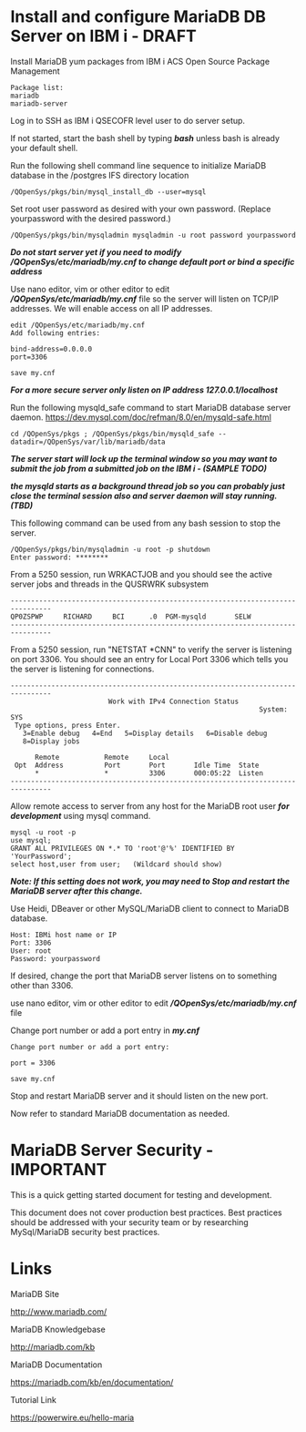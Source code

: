 # Install and configure MariaDB DB Server on IBM i - DRAFT

Install MariaDB yum packages from IBM i ACS Open Source Package Management
```
Package list:
mariadb   
mariadb-server
```
Log in to SSH as IBM i QSECOFR level user to do server setup.

If not started, start the bash shell by typing ***bash*** unless bash is already your default shell. 

Run the following shell command line sequence to initialize MariaDB database in the /postgres IFS directory location
```
/QOpenSys/pkgs/bin/mysql_install_db --user=mysql
```
Set root user password as desired with your own password. (Replace yourpassword with the desired password.)
```
/QOpenSys/pkgs/bin/mysqladmin mysqladmin -u root password yourpassword
```

***Do not start server yet if you need to modify /QOpenSys/etc/mariadb/my.cnf to change default port or bind a specific address***

Use nano editor, vim or other editor to edit ***/QOpenSys/etc/mariadb/my.cnf*** file so the server will listen on TCP/IP addresses. We will enable access on all IP addresses.
```
edit /QOpenSys/etc/mariadb/my.cnf
Add following entries:

bind-address=0.0.0.0 
port=3306

save my.cnf
```
***For a more secure server only listen on IP address 127.0.0.1/localhost***

Run the following mysqld_safe command to start MariaDB database server daemon.
https://dev.mysql.com/doc/refman/8.0/en/mysqld-safe.html

```
cd /QOpenSys/pkgs ; /QOpenSys/pkgs/bin/mysqld_safe --datadir=/QOpenSys/var/lib/mariadb/data
```
***The server start will lock up the terminal window so you may want to submit the job from a submitted job on the IBM i - (SAMPLE TODO)***

***the mysqld starts as a background thread job so you can probably just close the terminal session also and server daemon will stay running. (TBD)***

This following command can be used from any bash session to stop the server.
```
/QOpenSys/pkgs/bin/mysqladmin -u root -p shutdown
Enter password: ********
```

From a 5250 session, run WRKACTJOB and you should see the active server jobs and threads in the QUSRWRK subsystem
```
--------------------------------------------------------------------------------
QP0ZSPWP     RICHARD     BCI      .0  PGM-mysqld       SELW 
--------------------------------------------------------------------------------
```

From a 5250 session, run "NETSTAT *CNN" to verify the server is listening on port 3306. You should see an entry for Local Port 3306 which tells you the server is listening for connections. 
```
--------------------------------------------------------------------------------
                        Work with IPv4 Connection Status                   
                                                             System:   SYS
 Type options, press Enter.                                                
   3=Enable debug   4=End   5=Display details   6=Disable debug            
   8=Display jobs                                                          
                                                                           
      Remote           Remote     Local                                    
 Opt  Address          Port       Port       Idle Time  State              
      *                *          3306       000:05:22  Listen             
--------------------------------------------------------------------------------
```

Allow remote access to server from any host for the MariaDB root user ***for development*** using mysql command.
```
mysql -u root -p
use mysql;
GRANT ALL PRIVILEGES ON *.* TO 'root'@'%' IDENTIFIED BY 'YourPassword';
select host,user from user;   (Wildcard should show)
```
***Note: If this setting does not work, you may need to Stop and restart the MariaDB server after this change.***

Use Heidi, DBeaver or other MySQL/MariaDB client to connect to MariaDB database. 
```
Host: IBMi host name or IP
Port: 3306
User: root
Password: yourpassword
```

If desired, change the port that MariaDB server listens on to something other than 3306.

use nano editor, vim or other editor to edit ***/QOpenSys/etc/mariadb/my.cnf*** file 

Change port number or add a port entry in ***my.cnf***

```
Change port number or add a port entry:

port = 3306 

save my.cnf
```

Stop and restart MariaDB server and it should listen on the new port.

Now refer to standard MariaDB documentation as needed. 

# MariaDB Server Security - IMPORTANT
This is a quick getting started document for testing and development. 

This document does not cover production best practices. Best practices should be addressed with your security team or by researching MySql/MariaDB security best practices. 

# Links

MariaDB Site

http://www.mariadb.com/

MariaDB Knowledgebase

http://mariadb.com/kb

MariaDB Documentation

https://mariadb.com/kb/en/documentation/

Tutorial Link

https://powerwire.eu/hello-maria

